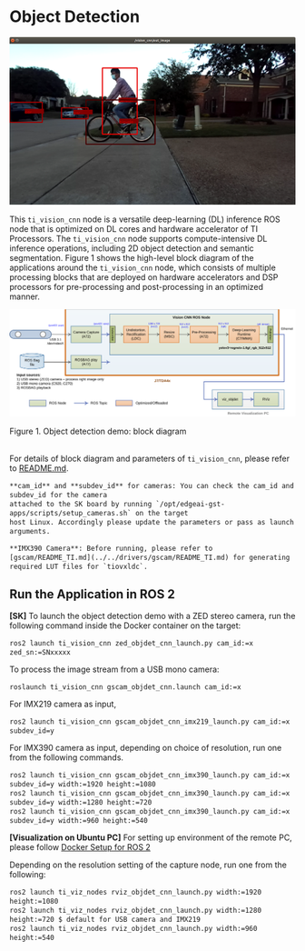 Object Detection
================

![](docs/objdet_rviz.png)
<br />

This `ti_vision_cnn` node is a versatile deep-learning (DL) inference ROS node that is optimized on DL cores and hardware accelerator of TI Processors. The `ti_vision_cnn` node supports compute-intensive DL inference operations, including 2D object detection and semantic segmentation. Figure 1 shows the high-level block diagram of the applications around the `ti_vision_cnn` node, which consists of multiple processing blocks that are deployed on hardware accelerators and DSP processors for pre-processing and post-processing in an optimized manner.


![](docs/objdet_demo_block_diagram.svg)
<figcaption>Figure 1. Object detection demo: block diagram</figcaption>
<br />

For details of block diagram and parameters of `ti_vision_cnn`, please refer to [README.md](./README.md).

```{note}
**cam_id** and **subdev_id** for cameras: You can check the cam_id and subdev_id for the camera
attached to the SK board by running `/opt/edgeai-gst-apps/scripts/setup_cameras.sh` on the target
host Linux. Accordingly please update the parameters or pass as launch arguments.
```

```{note}
**IMX390 Camera**: Before running, please refer to [gscam/README_TI.md](../../drivers/gscam/README_TI.md) for generating required LUT files for `tiovxldc`.
```
<!-- ## Run the Application in ROS 1

**[SK]** To launch the object detection demo with playing back a ROSBAG file, run the following command inside the Docker container on the the target SK board:
```
roslaunch ti_vision_cnn bag_objdet_cnn.launch
```

To process the image stream from a ZED stereo camera:
```
roslaunch ti_vision_cnn zed_objdet_cnn.launch video_id:=x zed_sn:=SNxxxxx
```

To process the image stream from a USB mono camera:
```
roslaunch ti_vision_cnn gscam_objdet_cnn.launch video_id:=x
```

For IMX219 camera as input,
```
roslaunch ti_vision_cnn gscam_objdet_cnn_imx219.launch video_id:=x subdev_id=y
```

For IMX390 camera as input, depending on choice of resolution, run one from the following.
```
roslaunch ti_vision_cnn gscam_objdet_cnn_imx390.launch cam_id:=x subdev_id=y width:=1920 height:=1080
roslaunch ti_vision_cnn gscam_objdet_cnn_imx390.launch cam_id:=x subdev_id=y width:=1280 height:=720
roslaunch ti_vision_cnn gscam_objdet_cnn_imx390.launch cam_id:=x subdev_id=y width:=960 height:=540
```

**[Visualization on Ubuntu PC]** For setting up environment of the remote PC, please follow [Docker Setup for ROS 1](../../../docker/setting_docker_ros1.md)

To launch visualization, depending on the resolution setting of the capture node run one from the following:
```
roslaunch ti_viz_nodes rviz_objdet_cnn.launch width:=1920 height:=1080
roslaunch ti_viz_nodes rviz_objdet_cnn.launch width:=1280 height:=720 # default for USB camera and IMX219
roslaunch ti_viz_nodes rviz_objdet_cnn.launch width:=960 height:=540
``` -->

## Run the Application in ROS 2

**[SK]** To launch the object detection demo with a ZED stereo camera, run the following command inside the Docker container on the target:
```
ros2 launch ti_vision_cnn zed_objdet_cnn_launch.py cam_id:=x zed_sn:=SNxxxxx
```

To process the image stream from a USB mono camera:
```
roslaunch ti_vision_cnn gscam_objdet_cnn.launch cam_id:=x
```

For IMX219 camera as input,
```
ros2 launch ti_vision_cnn gscam_objdet_cnn_imx219_launch.py cam_id:=x subdev_id=y
```

For IMX390 camera as input, depending on choice of resolution, run one from the following commands.
```
ros2 launch ti_vision_cnn gscam_objdet_cnn_imx390_launch.py cam_id:=x subdev_id=y width:=1920 height:=1080
ros2 launch ti_vision_cnn gscam_objdet_cnn_imx390_launch.py cam_id:=x subdev_id=y width:=1280 height:=720
ros2 launch ti_vision_cnn gscam_objdet_cnn_imx390_launch.py cam_id:=x subdev_id=y width:=960 height:=540
```

**[Visualization on Ubuntu PC]** For setting up environment of the remote PC, please follow [Docker Setup for ROS 2](../../../docker/setting_docker_ros2.md)

Depending on the resolution setting of the capture node, run one from the following:
```
ros2 launch ti_viz_nodes rviz_objdet_cnn_launch.py width:=1920 height:=1080
ros2 launch ti_viz_nodes rviz_objdet_cnn_launch.py width:=1280 height:=720 $ default for USB camera and IMX219
ros2 launch ti_viz_nodes rviz_objdet_cnn_launch.py width:=960 height:=540
```
